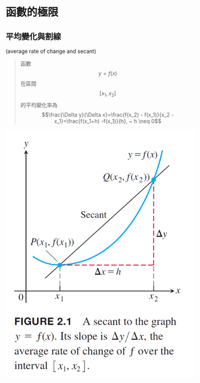 # 函數的極限

## 平均變化與割線
\(average rate of change and secant\)

> 函數$$y=f(x)$$在區間$$[x_1, x_2]$$的平均變化率為 $$\frac{\Delta y}{\Delta x}=\frac{f(x_2) - f(x_1)}{x_2 - x_1}=\frac{f(x_1+h) -f(x_1)}{h}, ~ h \neq 0$$

![&#x5E73;&#x5747;&#x8B8A;&#x5316;&#x7387;](../../.gitbook/assets/average-change-of-rate-min.png)





